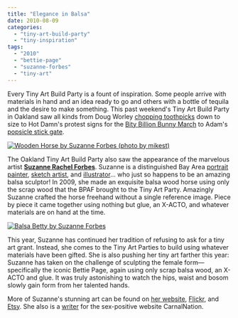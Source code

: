 ```yaml
---
title: "Elegance in Balsa"
date: 2010-08-09
categories: 
  - "tiny-art-build-party"
  - "tiny-inspiration"
tags: 
  - "2010"
  - "bettie-page"
  - "suzanne-forbes"
  - "tiny-art"
---
```


Every Tiny Art Build Party is a fount of inspiration. Some people arrive with materials in hand and an idea ready to go and others with a bottle of tequila and the desire to make something. This past weekend's Tiny Art Build Party in Oakland saw all kinds from Doug Worley [chopping toothpicks](https://www.flickr.com/photos/headlouse/4876306380/) down to size to Hot Damn's protest signs for the [Bity Billion Bunny March](https://www.flickr.com/photos/headlouse/4875696649/) to Adam's [popsicle stick gate](https://www.flickr.com/photos/headlouse/4876305306/).

[![Wooden Horse by Suzanne Forbes (photo by mikest)](/images/3909440653_9c6b9ce1f5.jpg "Wooden Horse by Suzanne Forbes (photo by mikest)")](https://www.flickr.com/photos/mikest/3909440653/in/pool-1215242@N23/)

The Oakland Tiny Art Build Party also saw the appearance of the marvelous artist [**Suzanne Rachel Forbes**](https://www.suzanneforbes.com/). Suzanne is a distinguished Bay Area [portrait painter](https://www.suzanneforbes.com/portraits/paintings/paintings.html), [sketch artist](https://www.suzanneforbes.com/portraits/sketches/sketches.html), and [illustrator](https://www.suzanneforbes.com/commercial/index.html)… who just so happens to be an amazing balsa sculptor! In 2009, she made an exquisite balsa wood horse using only the scrap wood that the BPAF brought to the Tiny Art Party. Amazingly Suzanne crafted the horse freehand without a single reference image. Piece by piece it came together using nothing but glue, an X-ACTO, and whatever materials are on hand at the time.

[![Balsa Betty by Suzanne Forbes](/images/4875697615_9dc857c77d.jpg "Balsa Betty by Suzanne Forbes")](https://www.flickr.com/photos/headlouse/4875697615/sizes/l/in/photostream/)

This year, Suzanne has continued her tradition of refusing to ask for a tiny art grant. Instead, she comes to the Tiny Art Parties to build using whatever materials have been gifted. She is also pushing her tiny art farther this year: Suzanne has taken on the challenge of sculpting the female form—specifically the iconic Bettie Page, again using only scrap balsa wood, an X-ACTO and glue. It was truly astonishing to watch the hips, waist and bosom slowly gain form from her talented hands.

More of Suzanne's stunning art can be found on [her website](https://www.suzanneforbes.com/ "Suzanne Forbes portraiture & illustration"), [Flickr](https://www.flickr.com/photos/32609854@N00/ "Suzanne Forbes, Flickr"), and [Etsy](https://www.etsy.com/shop/slurkgirl "Suzanne Forbes, Etsy"). She also is a [writer](https://carnalnation.com/users/suzanne-rachel-forbes) for the sex-positive website CarnalNation.
